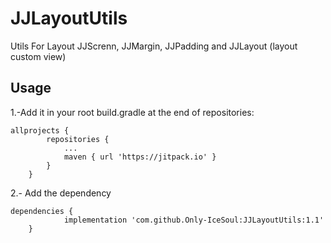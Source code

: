 # JJLayoutUtils
Utils For Layout JJScrenn, JJMargin, JJPadding and JJLayout (layout custom view)

## Usage

1.-Add it in your root build.gradle at the end of repositories:
```
allprojects {
		repositories {
			...
			maven { url 'https://jitpack.io' }
		}
	}
```
2.- Add the dependency
```
dependencies {
	        implementation 'com.github.Only-IceSoul:JJLayoutUtils:1.1'
	}
```
